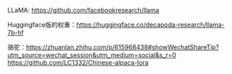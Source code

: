 LLaMA: https://github.com/facebookresearch/llama

Huggingface版的权重：https://huggingface.co/decapoda-research/llama-7b-hf

骆驼：https://zhuanlan.zhihu.com/p/615968438#showWechatShareTip?utm_source=wechat_session&utm_medium=social&s_r=0
https://github.com/LC1332/Chinese-alpaca-lora
